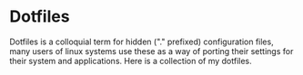 # Dotfiles
Dotfiles is a colloquial term for hidden ("." prefixed) configuration files, many users of linux systems use these as a way of porting their settings for their system and applications. Here is a collection of my dotfiles.
